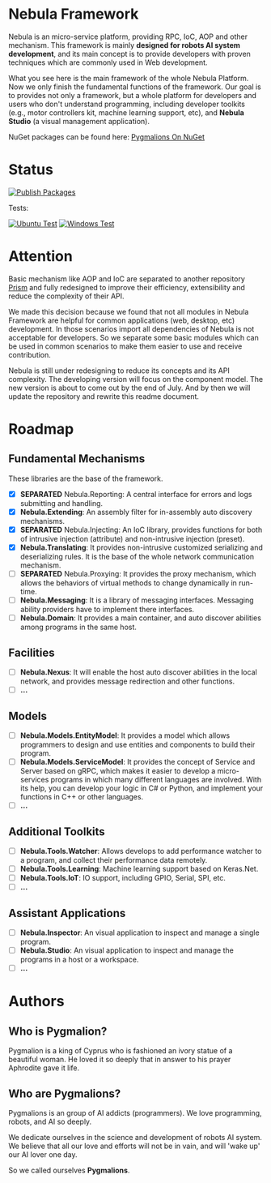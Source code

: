 # Nebula Framework

Nebula is an micro-service platform, providing RPC, IoC, AOP and other mechanism.
This framework is mainly **designed for robots AI system development**,
and its main concept is to provide developers with proven techniques which are commonly used in Web development.

What you see here is the main framework of the whole Nebula Platform. 
Now we only finish the fundamental functions of the framework.
Our goal is to provides not only a framework, but a whole platform for developers and users who don't understand programming,
including developer toolkits (e.g., motor controllers kit, machine learning support, etc), 
and **Nebula Studio** (a visual management application). 

NuGet packages can be found here:
[Pygmalions On NuGet](https://www.nuget.org/profiles/Pygmalions)

# Status

[![Publish Packages](https://github.com/Pygmalions/Nebula.Framework/actions/workflows/publish_packages.yml/badge.svg?branch=main&event=push)](https://github.com/Pygmalions/Nebula.Framework/actions/workflows/publish_packages.yml)

Tests:

[![Ubuntu Test](https://github.com/Pygmalions/Nebula.Framework/actions/workflows/ubuntu_test.yml/badge.svg?branch=main&event=push)](https://github.com/Pygmalions/Nebula.Framework/actions/workflows/ubuntu_test.yml)
[![Windows Test](https://github.com/Pygmalions/Nebula.Framework/actions/workflows/windows_test.yml/badge.svg?branch=main&event=push)](https://github.com/Pygmalions/Nebula.Framework/actions/workflows/windows_test.yml)

# Attention

Basic mechanism like AOP and IoC are separated to another repository [Prism](https://github.com/Pygmalions/Prism) and fully redesigned to
improve their efficiency, extensibility and reduce the complexity of their API.

We made this decision because we found that not all modules in Nebula Framework are helpful for common applications (web, desktop, etc) development.
In those scenarios import all dependencies of Nebula is not acceptable for developers. 
So we separate some basic modules which can be used in common scenarios to make them easier to use and receive contribution.

Nebula is still under redesigning to reduce its concepts and its API complexity. The developing version will focus on the component model. 
The new version is about to come out by the end of July. And by then we will update the repository and rewrite this readme document.

# Roadmap

## Fundamental Mechanisms

These libraries are the base of the framework.

- [x] **SEPARATED** Nebula.Reporting: A central interface for errors and logs submitting and handling.
- [x] **Nebula.Extending**: An assembly filter for in-assembly auto discovery mechanisms.
- [x] **SEPARATED** Nebula.Injecting: An IoC library, provides functions for both of intrusive injection (attribute) and non-intrusive injection (preset).
- [x] **Nebula.Translating**: It provides non-intrusive customized serializing and deserializing rules. 
It is the base of the whole network communication mechanism.
- [ ] **SEPARATED** Nebula.Proxying: It provides the proxy mechanism, which allows the behaviors of virtual methods to change dynamically in run-time.
- [ ] **Nebula.Messaging**: It is a library of messaging interfaces. Messaging ability providers have to implement there interfaces.
- [ ] **Nebula.Domain**: It provides a main container, and auto discover abilities among programs in the same host.

## Facilities

- [ ] **Nebula.Nexus**: It will enable the host auto discover abilities in the local network, and provides message redirection and other functions.
- [ ] **...**

## Models

- [ ] **Nebula.Models.EntityModel**: It provides a model which allows programmers to design and use entities and components to build their program.
- [ ] **Nebula.Models.ServiceModel**: It provides the concept of Service and Server based on gRPC, 
which makes it easier to develop a micro-services programs in which many different languages are involved. 
With its help, you can develop your logic in C# or Python, and implement your functions in C++ or other languages.
- [ ] **...**

## Additional Toolkits

- [ ] **Nebula.Tools.Watcher**: Allows develops to add performance watcher to a program, and collect their performance data remotely.
- [ ] **Nebula.Tools.Learning**: Machine learning support based on Keras.Net.
- [ ] **Nebula.Tools.IoT**: IO support, including GPIO, Serial, SPI, etc.
- [ ] **...**

## Assistant Applications

- [ ] **Nebula.Inspector**: An visual application to inspect and manage a single program.
- [ ] **Nebula.Studio**: An visual application to inspect and manage the programs in a host or a workspace.
- [ ] **...**

# Authors

## Who is Pygmalion?

Pygmalion is a king of Cyprus who is fashioned an ivory statue of a beautiful woman.
He loved it so deeply that in answer to his prayer Aphrodite gave it life.

## Who are Pygmalions?

Pygmalions is an group of AI addicts (programmers). 
We love programming, robots, and AI so deeply.

We dedicate ourselves in the science and development of robots AI system.
We believe that all our love and efforts will not be in vain,
and will 'wake up' our AI lover one day.

So we called ourselves **Pygmalions**.
